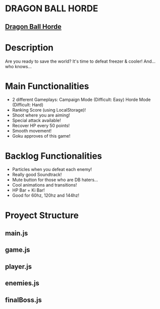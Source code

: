 # DRAGON BALL HORDE

## [Dragon Ball Horde](https://culedev.github.io/Dragon-ball-Horde/)

# Description

Are you ready to save the world? It's time to defeat freezer & cooler! And... who knows...

# Main Functionalities

- 2 different Gameplays:
    Campaign Mode (Difficult: Easy)
    Horde Mode (Difficult: Hard)
- Ranking Score (using LocalStorage)!
- Shoot where you are aiming!
- Special attack available!
- Recover HP every 50 points!
- Smooth movement!
- Goku approves of this game!

# Backlog Functionalities

- Particles when you defeat each enemy!
- Really good Soundtrack!
- Mute button for those who are DB haters... 
- Cool animations and transitions!
- HP Bar + Ki Bar!
- Good for 60hz, 120hz and 144hz!

# Proyect Structure

## main.js

## game.js

## player.js 

## enemies.js

## finalBoss.js

